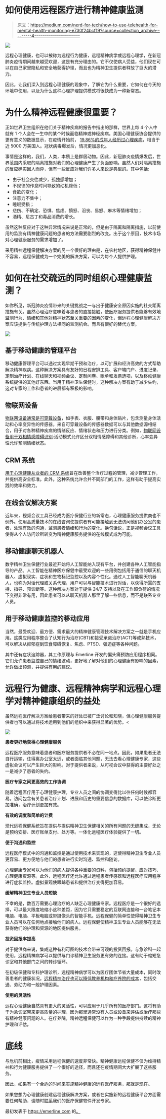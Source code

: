 # 如何使用远程医疗进行精神健康监测

> 原文：<https://medium.com/nerd-for-tech/how-to-use-telehealth-for-mental-health-monitoring-e730f24bcf19?source=collection_archive---------4----------------------->

![](img/e8f2e4eec37f4fb204f1b0fdd4bbe8ab.png)

远程心理健康，也可以被称为远程行为健康，远程精神病学或远程心理学，在新冠肺炎疫情期间越来越受欢迎，这是有充分理由的。它不仅使病人受益，他们现在可以在自己家里隐私和安全地获得护理，而且也为精神卫生提供者释放了巨大的潜力。

因此，让我们深入到远程心理健康的现象中，了解它为什么重要，它如何在今天的环境中使用，以及为什么这种心理护理提供模式将很快成为一种新常态。

# 为什么精神远程健康很重要？

正如世界卫生组织在他们关于精神疾病的报告中指出的那样，世界上每 4 个人中就有 1 个人会在一生中的某个时候面临精神或神经疾病。美国心理健康协会提供的更有意义的数据显示，在疫情开始前， [19.86%的成年人经历过心理疾病](https://www.mhanational.org/issues/state-mental-health-america)，相当于近 5000 万美国人。冠状病毒爆发后，情况更加恶化。

事情是这样的，我们，人类，本质上是群居动物。因此，新冠肺炎疫情爆发后，世界范围内采取的隔离措施对我们的心理健康产生了负面影响。虽然人们对隔离措施的反应确实因人而异，但有一些反应对我们许多人来说是典型的。其中包括:

*   由于社会交往减少，孤独感增加；
*   不规律的作息时间导致的动机降低；
*   食欲的变化；
*   注意力不集中；
*   睡眠受损；
*   悲伤、不确定、恐惧、焦虑、愤怒、沮丧、易怒、麻木等情绪增加；
*   酒精、尼古丁和毒品消费的增长。

虽然这种反应对于这种异常情况来说是正常的，但是由于隔离和隔离措施，以前使用的监测有精神健康问题的患者的方法需要剧烈的改变。出于这个原因，技术市场对心理健康服务的需求增加了。

采用精神远程保健解决方案的另一个很好的理由是，在农村地区，获得精神保健并不容易，远程保健成为一个完美的解决方案，可以为每个人提供护理。

# 如何在社交疏远的同时组织心理健康监测？

如你所见，新冠肺炎疫情带来的关键挑战之一与出于健康安全原因实施的社交距离措施有关。虽然心理治疗意味着与患者的直接接触，使医疗服务提供者能够有效地监测行为、情绪和其他对精神状态至关重要的因素的变化，但远程心理健康解决方案应该提供与传统护理方法相同的监测机会。而且有很好的替代方案。

![](img/a11d382bcdcf915afbb8f02fc8029580.png)

## 基于移动健康的管理平台

移动健康管理平台可以通过实现早期干预和治疗，以可扩展和经济高效的方式帮助解决精神疾病。这种解决方案具有友好的日程安排工具、客户端门户、进度记录、定制治疗计划、在线聊天和视频会议、定制问卷、账单和发票选项，以及移动健康系统提供的其他好东西。当用于精神卫生保健时，这种解决方案有助于减少失约，这对专家的工作和患者的进展都有积极的影响。

## 物联网设备

[物联网设备通常是可穿戴设备](https://emerline.com/solutions/iot)，如手表、衣服、腰带和身体贴片，包含测量身体活动和心率变异性的传感器。来自可穿戴设备的传感器数据可以与其他数据源相结合，用于对各种精神疾病的情绪反应、情绪状态和压力进行分类。例如，[物联网设备用于双相情感障碍识别](https://www.mdpi.com/1660-4601/18/3/1327/pdf):活动模式允许区分双相情感障碍和其他诊断，心率变异性允许预测情绪状态。

## CRM 系统

[用于心理健康从业者的 CRM 系统](https://emerline.com/solutions/crm)旨在改善整个治疗过程的管理，减少管理工作，并提供高安全标准。此外，这种系统允许合并不同部门的工作，这样有助于提高实践的效率和效力。

## 在线会议解决方案

近年来，视频会议工具已经成为医疗保健行业的新常态，心理健康服务提供商也不例外。使用高质量技术的在线咨询使提供者有可能接触到无法访问他们办公室的患者，处理有效的沟通，监测患者情绪和行为的变化。换句话说，正是视频会议工具使得从个人访问诊所转变为精神健康服务提供的在线模式成为可能。

## 移动健康聊天机器人

数字精神卫生保健行业最近开始将人工智能纳入现有平台，并创建各种人工智能指导的产品。人工智能在精神医疗保健中最受欢迎的一些用例包括用于通信的聊天机器人、虚拟现实、症状和生物标记监控以及内容个性化。通过人工智能聊天机器人，也称为对话代理或关系代理，用户可以与智能技术进行对话，以获得所需的支持、指导、预诊断等。这种解决方案对于提供 24/7 支持以及在工作超负荷的情况下变得非常有用，因此患者可以从聊天机器人那里了解一些信息，而不是联系专业人员。

## 用于移动健康监控的移动应用

当然，最受欢迎、最方便、需求最大的精神健康管理技术解决方案之一就是手机应用。这类应用程序整合了认知行为治疗(CBT)和接受承诺治疗(ACT)等成熟技术，可以解决从抑郁症到饮食障碍恢复、焦虑、PTSD、强迫症等各种问题。

其中还有症状追踪器，其工作原理与 Emerline 开发的偏头痛预防应用程序相同。它们允许患者监控自己的情绪波动，更好地了解对他们的心理健康有影响的因素，允许做出预测，并提供有用的建议。

# 远程行为健康、远程精神病学和远程心理学对精神健康组织的益处

虽然远程医疗解决方案给患者带来的好处已被广泛讨论和知晓，但心理健康服务提供者也可以通过将技术运用到他们的组织中来获得显著的优势。<

![](img/3000352220312ebb00e39393915695a2.png)

**患者更好地获得心理健康服务**

远程医疗服务意味着患者和医疗服务提供者不必在同一地点。因此，如果患者无法自行运输，住得离办公室太远，或者面临其他问题，无法去看心理健康专家，这些虚拟会议可以产生巨大的影响。对于提供者来说，从可视会议中获得的主要好处之一是减少了患者的失约。

**医疗专家之间更高效的工作协调**

随着远程医疗用于心理健康护理，专业人员之间的协调变得比以往任何时候都容易。访问包含有关患者治疗计划、进展和历史的重要信息的数据库，可以使诊断更加准确，治疗计划更加有效。

**有效的调度和简单的计费**

现代远程保健系统旨在提供与提供精神卫生保健相关的所有问题的无缝集成，无论是预约安排、医疗账单支付、处方等。一体化远程医疗体验提供了一切。

**便于沟通和监控**

远程医疗模式中的沟通和监控是通过使用技术来实现的，这使得精神卫生专业人员更容易、更方便地与他们的患者进行实时沟通、监控和随访。

心理健康专家可以为他们的病人提供各种重要的资料，包括预约提醒、应对技巧、心理健康资源等。此外，远程医疗还允许通过远程患者传感器和远程医疗应用程序进行症状监控。虚拟景观使跟踪患者和提供治疗变得更加容易。

**缓解精神卫生专业人员短缺**

不幸的是，数百万需要心理治疗的人缺乏心理健康专家。远程医疗是一个很好的选择，可以最大限度地缩小这种差距，因为它只需要稳定的互联网连接和一台笔记本电脑、电脑、平板电脑或带摄像头的智能手机。远程保健的简单性使得精神卫生专业人员可以在任何地点接触他们的病人。远程保健使精神卫生专业人员能够在无法获得他们的护理和资源的地区提供服务。

**投资回报率提高**

对于提供商来说，集成这种有利可图的技术会带来可观的投资回报。与急诊科一起使用，远程精神病学可以提供与门诊精神卫生服务更有效的连接。这有助于缩短急诊室和其他部门之间的转诊循环。

在初级保健和专科护理诊所，远程精神病学可以为医疗团体节省大量成本，同时改善患者的健康状况。[远程精神治疗也可以降低教养机构和疗养院的成本](https://www.researchgate.net/publication/259394225_Telepsychiatry_in_Correctional_Facilities_Using_Technology_to_Improve_Access_and_Decrease_Costs_of_Mental_Health_Care_in_Underserved_Populations)，包括交通、劳动力和一般护理因素。

**使用的灵活性**

远程心理健康自然具有更大的灵活性，可以应用于几乎所有的医疗部门。这将有助于为急诊室带来更高质量的护理，因为那里通常没有人员或设备来评估或治疗那些有精神健康问题的人。在疗养院，精神远程保健可以作为一种手段提供持续的精神护理和评估。

# 底线

与危机前相比，疫情采用远程保健的速度非常快。精神健康远程保健不仅为维持精神和行为健康服务提供了一个很好的途径，而且还在疫情期间大大扩展了这些服务。

因此，如果有一个合适的时间来实施精神健康的远程医疗服务，那就是现在。

如果您想为心理健康创建远程健康解决方案，或者在实施新的远程健康平台方面需要任何帮助，请随时[联系](https://emerline.com/contact-us)我们的医疗保健软件开发专家。

最初发表于 https://emerline.com 的[。](https://emerline.com/)